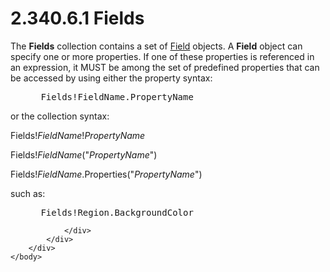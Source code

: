 <html dir="LTR" xmlns:mshelp="http://msdn.microsoft.com/mshelp" xmlns:ddue="http://ddue.schemas.microsoft.com/authoring/2003/5" xmlns:xlink="http://www.w3.org/1999/xlink" xmlns:tool="http://www.microsoft.com/tooltip">
    <head>
        <meta http-equiv="Content-Type" content="text/html; CHARSET=utf-8"></meta>
        <meta name="save" content="history"></meta>
        <title>2.340.6.1 Fields</title>
        <xml>
            <mshelp:toctitle title="2.340.6.1 Fields"></mshelp:toctitle>
            <mshelp:rltitle title="[MS-RDL]: Fields"></mshelp:rltitle>
            <mshelp:keyword index="A" term="82dd5f5a-227b-4781-8a5e-151924daa37f"></mshelp:keyword>
            <mshelp:attr name="DCSext.ContentType" value="open specification"></mshelp:attr>
            <mshelp:attr name="AssetID" value="82dd5f5a-227b-4781-8a5e-151924daa37f"></mshelp:attr>
            <mshelp:attr name="TopicType" value="kbRef"></mshelp:attr>
            <mshelp:attr name="DCSext.Title" value="[MS-RDL]: Fields" />
        </xml>
    </head>
    <body>
        <div id="header">
            <h1 class="heading">2.340.6.1 Fields</h1>
        </div>
        <div id="mainSection">
            <div id="mainBody">
                <div id="allHistory" class="saveHistory"></div>
                <div id="sectionSection0" class="section" name="collapseableSection">
                    

<p>The <b>Fields</b> collection contains a set of <a href="940b8522-5d1f-4a2a-ab79-087ef6a69881.html">Field</a> objects. A <b>Field</b>
object can specify one or more properties. If one of these properties is referenced
in an expression, it MUST be among the set of predefined properties that can be
accessed by using either the property syntax:</p>

<dl>
<dd>
<div><pre> Fields!FieldName.PropertyName
</pre></div>
</dd></dl>

<p>or the collection syntax:</p>

<p>Fields!<i>FieldName</i>!<i>PropertyName</i></p>

<p>Fields!<i>FieldName</i>(&quot;<i>PropertyName</i>&quot;)</p>

<p>Fields!<i>FieldName</i>.Properties(&quot;<i>PropertyName</i>&quot;)</p>

<p>such as: </p>

<dl>
<dd>
<div><pre> Fields!Region.BackgroundColor
</pre></div>
</dd></dl>


                </div>
            </div>
        </div>
    </body>
</html>